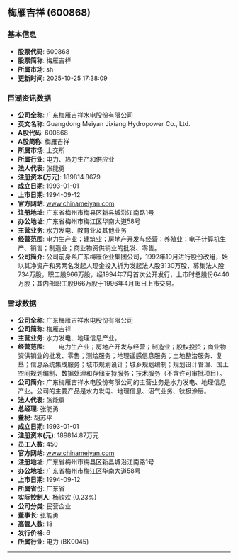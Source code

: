 ## 梅雁吉祥 (600868)

### 基本信息

- **股票代码**: 600868
- **股票简称**: 梅雁吉祥
- **所属市场**: sh
- **更新时间**: 2025-10-25 17:38:09

### 巨潮资讯数据

- **公司全称**: 广东梅雁吉祥水电股份有限公司
- **英文名称**: Guangdong Meiyan Jixiang Hydropower Co., Ltd.
- **A股代码**: 600868
- **A股简称**: 梅雁吉祥
- **所属市场**: 上交所
- **所属行业**: 电力、热力生产和供应业
- **法人代表**: 张能勇
- **注册资本(万元)**: 189814.8679
- **成立日期**: 1993-01-01
- **上市日期**: 1994-09-12
- **官方网站**: www.chinameiyan.com
- **注册地址**: 广东省梅州市梅县区新县城沿江南路1号
- **办公地址**: 广东省梅州市梅江区华南大道58号
- **主营业务**: 水力发电、教育业及其他业务
- **经营范围**: 电力生产业；建筑业；房地产开发与经营；养殖业；电子计算机生产、销售；制造业；商业物资供销业的批发、零售。
- **公司简介**: 公司前身系广东梅雁企业集团公司，1992年10月进行股份改组，始以其净资产和另两名发起人现金投入折为发起法人股3130万股，募集法人股734万股，职工股966万股，经1994年7月首次公开发行，上市时总股份6440万股；其内部职工股966万股于1996年4月16日上市交易。

### 雪球数据

- **公司全称**: 广东梅雁吉祥水电股份有限公司
- **公司简称**: 梅雁吉祥
- **主营业务**: 水力发电、地理信息产业。
- **经营范围**: 　　电力生产业；房地产开发与经营；制造业；股权投资；商业物资供销业的批发、零售；测绘服务；地理遥感信息服务；土地整治服务、复垦；信息系统集成服务；城市规划设计；城乡规划编制；规划设计管理、国土空间规划编制、数据处理和存储支持服务；技术服务（不含许可审批项目）。
- **公司简介**: 广东梅雁吉祥水电股份有限公司的主营业务是水力发电、地理信息产业。公司的主要产品是水力发电、地理信息、沼气业务、钛极涂层。
- **法人代表**: 张能勇
- **总经理**: 张能勇
- **董秘**: 胡苏平
- **成立日期**: 1993-01-01
- **注册资本(元)**: 189814.87万元
- **员工人数**: 450
- **官方网站**: www.chinameiyan.com
- **注册地址**: 广东省梅州市梅县区新县城沿江南路1号
- **办公地址**: 广东省梅州市梅江区华南大道58号
- **上市日期**: 1994-09-12
- **所属省份**: 广东省
- **实际控制人**: 杨钦欢 (0.23%)
- **公司分类**: 民营企业
- **董事长**: 张能勇
- **高管人数**: 18
- **发行价格**: 6
- **所属行业**: 电力 (BK0045)

---